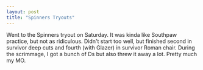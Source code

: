 ```yaml
---
layout: post
title: "Spinners Tryouts"
---
```


Went to the Spinners tryout on Saturday. It was kinda like Southpaw practice, but not as ridiculous. Didn&#39;t start too well, but finished second in survivor deep cuts and fourth (with Glazer) in survivor Roman chair. During the scrimmage, I got a bunch of Ds but also threw it away a lot. Pretty much my MO.